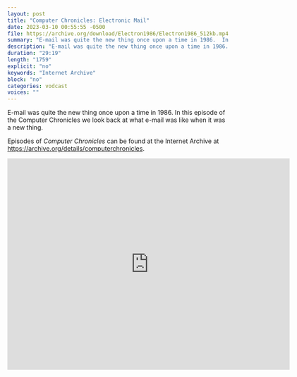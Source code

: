 ```yaml
---
layout: post
title: "Computer Chronicles: Electronic Mail"
date: 2023-03-10 00:55:55 -0500
file: https://archive.org/download/Electron1986/Electron1986_512kb.mp4
summary: "E-mail was quite the new thing once upon a time in 1986.  In this episode of the Computer Chronicles we look back at what e-mail was like when it was a new thing."
description: "E-mail was quite the new thing once upon a time in 1986.  In this episode of the Computer Chronicles we look back at what e-mail was like when it was a new thing."
duration: "29:19"
length: "1759"
explicit: "no" 
keywords: "Internet Archive"
block: "no" 
categories: vodcast
voices: ""
---
```


E-mail was quite the new thing once upon a time in 1986.  In this episode of the Computer Chronicles we look back at what e-mail was like when it was a new thing.

Episodes of *Computer Chronicles* can be found at the Internet Archive at <https://archive.org/details/computerchronicles>.

<iframe src="https://archive.org/embed/Electron1986" width="640" height="480" frameborder="0" webkitallowfullscreen="true" mozallowfullscreen="true" allowfullscreen></iframe>
